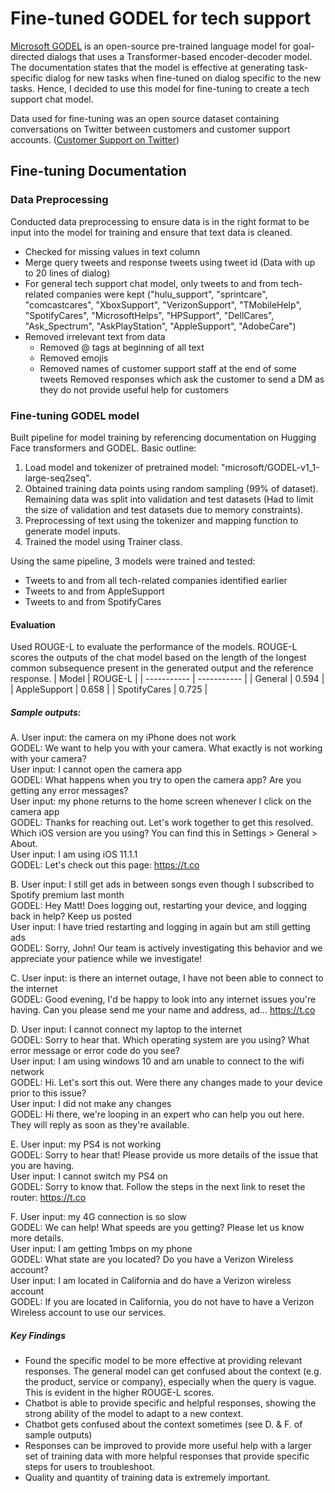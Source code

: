 # Fine-tuned GODEL for tech support

[Microsoft GODEL](https://www.microsoft.com/en-us/research/project/godel/) is an open-source pre-trained language model for goal-directed dialogs that uses a Transformer-based encoder-decoder model. The documentation states that the model is effective at generating task-specific dialog for new tasks when fine-tuned on dialog specific to the new tasks. Hence, I decided to use this model for fine-tuning to create a tech support chat model.

Data used for fine-tuning was an open source dataset containing conversations on Twitter between customers and customer support accounts. ([Customer Support on Twitter](https://www.kaggle.com/datasets/thoughtvector/customer-support-on-twitter))

## Fine-tuning Documentation 
### Data Preprocessing
Conducted data preprocessing to ensure data is in the right format to be input into the model for training and ensure that text data is cleaned.
- Checked for missing values in text column
- Merge query tweets and response tweets using tweet id (Data with up to 20 lines of dialog)
- For general tech support chat model, only tweets to and from tech-related companies were kept ("hulu_support", "sprintcare", "comcastcares", "XboxSupport", "VerizonSupport", "TMobileHelp", "SpotifyCares", "MicrosoftHelps", "HPSupport", "DellCares", "Ask_Spectrum", "AskPlayStation", "AppleSupport", "AdobeCare")
- Removed irrelevant text from data
  - Removed @ tags at beginning of all text
  - Removed emojis
  - Removed names of customer support staff at the end of some tweets
Removed responses which ask the customer to send a DM as they do not provide useful help for customers

### Fine-tuning GODEL model
Built pipeline for model training by referencing documentation on Hugging Face transformers and GODEL. 
Basic outline:
1. Load model and tokenizer of pretrained model: "microsoft/GODEL-v1_1-large-seq2seq".
2. Obtained training data points using random sampling (99% of dataset). Remaining data was split into validation and test datasets (Had to limit the size of validation and test datasets due to memory constraints).
3. Preprocessing of text using the tokenizer and mapping function to generate model inputs.
4. Trained the model using Trainer class.

Using the same pipeline, 3 models were trained and tested: 
- Tweets to and from all tech-related companies identified earlier
- Tweets to and from AppleSupport
- Tweets to and from SpotifyCares

#### Evaluation
Used ROUGE-L to evaluate the performance of the models. ROUGE-L scores the outputs of the chat model based on the length of the longest common subsequence present in the generated output and the reference response. 
| Model      | ROUGE-L |
| ----------- | ----------- |
| General      | 0.594       |
| AppleSupport   | 0.658        |
| SpotifyCares   | 0.725        |

##### Sample outputs:
A.
User input: the camera on my iPhone does not work\
GODEL: We want to help you with your camera. What exactly is not working with your camera?\
User input: I cannot open the camera app\
GODEL: What happens when you try to open the camera app? Are you getting any error messages?\
User input: my phone returns to the home screen whenever I click on the camera app\
GODEL: Thanks for reaching out. Let's work together to get this resolved. Which iOS version are you using? You can find this in Settings > General > About.\
User input: I am using iOS 11.1.1\
GODEL: Let's check out this page: https://t.co

B.
User input: I still get ads in between songs even though I subscribed to Spotify premium last month\
GODEL: Hey Matt! Does logging out, restarting your device, and logging back in help? Keep us posted\
User input: I have tried restarting and logging in again but am still getting ads\
GODEL: Sorry, John! Our team is actively investigating this behavior and we appreciate your patience while we investigate!

C.
User input: is there an internet outage, I have not been able to connect to the internet\
GODEL: Good evening, I'd be happy to look into any internet issues you're having. Can you please send me your name and address, ad... https://t.co

D.
User input: I cannot connect my laptop to the internet\
GODEL: Sorry to hear that. Which operating system are you using? What error message or error code do you see?\
User input: I am using windows 10 and am unable to connect to the wifi network\
GODEL: Hi. Let's sort this out. Were there any changes made to your device prior to this issue?\
User input: I did not make any changes\
GODEL: Hi there, we're looping in an expert who can help you out here. They will reply as soon as they're available.

E.
User input: my PS4 is not working\
GODEL: Sorry to hear that! Please provide us more details of the issue that you are having.\
User input: I cannot switch my PS4 on\
GODEL: Sorry to know that. Follow the steps in the next link to reset the router: https://t.co

F.
User input: my 4G connection is so slow\
GODEL: We can help! What speeds are you getting? Please let us know more details.\
User input: I am getting 1mbps on my phone\
GODEL: What state are you located? Do you have a Verizon Wireless account?\
User input: I am located in California and do have a Verizon wireless account\
GODEL: If you are located in California, you do not have to have a Verizon Wireless account to use our services.

##### Key Findings
- Found the specific model to be more effective at providing relevant responses. The general model can get confused about the context (e.g. the product, service or company), especially when the query is vague. This is evident in the higher ROUGE-L scores.
- Chatbot is able to provide specific and helpful responses, showing the strong ability of the model to adapt to a new context.
- Chatbot gets confused about the context sometimes (see D. & F. of sample outputs)
- Responses can be improved to provide more useful help with a larger set of training data with more helpful responses that provide specific steps for users to troubleshoot.
- Quality and quantity of training data is extremely important.


